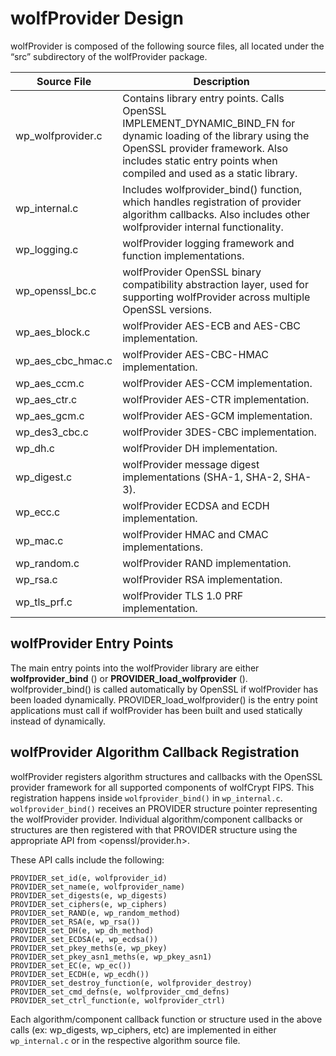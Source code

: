 # wolfProvider Design

wolfProvider is composed of the following source files, all located under the “src” subdirectory of the wolfProvider package.

| Source File | Description |
| --------------- | ---------------- |
| wp_wolfprovider.c | Contains library entry points. Calls OpenSSL IMPLEMENT_DYNAMIC_BIND_FN for dynamic loading of the library using the OpenSSL provider framework. Also includes static entry points when compiled and used as a static library. |
| wp_internal.c | Includes wolfprovider_bind() function, which handles registration of provider algorithm callbacks. Also includes other wolfprovider internal functionality. |
| wp_logging.c | wolfProvider logging framework and function implementations. |
| wp_openssl_bc.c | wolfProvider OpenSSL binary compatibility abstraction layer, used for supporting wolfProvider across multiple OpenSSL versions. |
| wp_aes_block.c | wolfProvider AES-ECB and AES-CBC implementation. |
| wp_aes_cbc_hmac.c | wolfProvider AES-CBC-HMAC implementation. |
| wp_aes_ccm.c | wolfProvider AES-CCM implementation. |
| wp_aes_ctr.c | wolfProvider AES-CTR implementation. |
| wp_aes_gcm.c | wolfProvider AES-GCM implementation. |
| wp_des3_cbc.c | wolfProvider 3DES-CBC implementation. |
| wp_dh.c | wolfProvider DH implementation. |
| wp_digest.c | wolfProvider message digest implementations (SHA-1, SHA-2, SHA-3). |
| wp_ecc.c | wolfProvider ECDSA and ECDH implementation. |
| wp_mac.c | wolfProvider HMAC and CMAC implementations. |
| wp_random.c | wolfProvider RAND implementation. |
| wp_rsa.c | wolfProvider RSA implementation. |
| wp_tls_prf.c | wolfProvider TLS 1.0 PRF implementation. |


## wolfProvider Entry Points

The main entry points into the wolfProvider library are either **wolfprovider_bind** () or **PROVIDER_load_wolfprovider** (). wolfprovider_bind() is called automatically by OpenSSL if wolfProvider has been loaded dynamically. PROVIDER_load_wolfprovider() is the entry point applications must call if wolfProvider has been built and used statically instead of dynamically.

## wolfProvider Algorithm Callback Registration

wolfProvider registers algorithm structures and callbacks with the OpenSSL provider framework for all supported components of wolfCrypt FIPS. This registration happens inside `wolfprovider_bind()` in `wp_internal.c`. `wolfprovider_bind()` receives an PROVIDER structure pointer
representing the wolfProvider provider. Individual algorithm/component callbacks or structures are then registered with that PROVIDER structure using the appropriate API from <openssl/provider.h>.

These API calls include the following:
```
PROVIDER_set_id(e, wolfprovider_id)
PROVIDER_set_name(e, wolfprovider_name)
PROVIDER_set_digests(e, wp_digests)
PROVIDER_set_ciphers(e, wp_ciphers)
PROVIDER_set_RAND(e, wp_random_method)
PROVIDER_set_RSA(e, wp_rsa())
PROVIDER_set_DH(e, wp_dh_method)
PROVIDER_set_ECDSA(e, wp_ecdsa())
PROVIDER_set_pkey_meths(e, wp_pkey)
PROVIDER_set_pkey_asn1_meths(e, wp_pkey_asn1)
PROVIDER_set_EC(e, wp_ec())
PROVIDER_set_ECDH(e, wp_ecdh())
PROVIDER_set_destroy_function(e, wolfprovider_destroy)
PROVIDER_set_cmd_defns(e, wolfprovider_cmd_defns)
PROVIDER_set_ctrl_function(e, wolfprovider_ctrl)
```

Each algorithm/component callback function or structure used in the above calls (ex: wp_digests, wp_ciphers, etc) are implemented in either `wp_internal.c` or in the respective algorithm source file.
